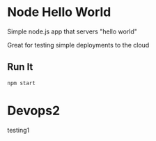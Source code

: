 # Node Hello World

Simple node.js app that servers "hello world"

Great for testing simple deployments to the cloud

## Run It

`npm start`
# Devops2
testing1
